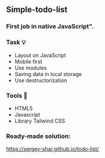 ## Simple-todo-list
### First job in native JavaScript". 

### Task :bulb:

* Layout on JavaScript
* Mobile first
* Use modules
* Saving data in local storage
* Use destructorization


### Tools :hammer:

* HTML5
* Javascript
* Library Tailwind CSS

### Ready-made solution:

https://sergey-shar.github.io/todo-list/
